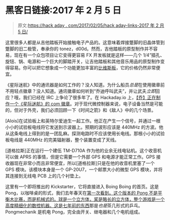 # 黑客日链接:2017 年 2 月 5 日

> 原文:[https://hack aday . com/2017/02/05/hack aday-links-2017 年 2 月 5 日/](https://hackaday.com/2017/02/05/hackaday-links-february-5-2017/)

这里很多人都是从吉他踏板开始接触电子产品的。这意味着焊接蹩脚的旧晶体管到蹩脚的旧二极管，奉承你的 tonez，d00d。然而，吉他踏板的原型制作并不容易，现在有一个众包项目让它变得更容易 FX 开发板就是这样——几个 1/4”插孔、旋钮、锅、电源和一个巨大的脚踏开关，让吉他踏板和其他音乐用品的原型制作变得容易。你可以把它想象成一个功能更加丰富的[比维斯板](http://hackaday.com/2008/06/18/make-your-own-guitar-pedal-with-beavis-board/)，它的价格仍然非常便宜。

《星际迷航》中的通讯器是如何工作的？没人知道。为什么船员*总是*在使用徽章前不用轻点徽章？没人知道。通讯徽章如何听到“乔迪呼叫武夫”，并让武夫*立即*回应？哦，我们已经在 IRC 上争论了很多年了。在 Hackaday.io 上，[【乔】正在制作一个《星际迷航》的 com 徽章](https://hackaday.io/project/19700-star-trek-communicator-badge)。对于现代微控制器来说，电子设备当然是可能的，但对于外壳，我们必须回顾一下《时间之箭》和《敌人》中的几个场景。

[Alois]在试验板上和英特尔爱迪生一起工作。他正在产生一个信号，并通过一根小小的试验板电线将它发送到示波器上。预期的波形应该是 440MHz 的方波。他从这条电线上得到的是一团乱麻。探测电路时不应该使用长电线。那根小小的试验板电线是 440MHz 的完美辐射器，整个装置变成了天线。

[道格拉斯]正在运行一个建伍 TM-D710A 作为他的业余无线电钻机。这个收音机可以做 APRS 的事情，但是它需要一个外部 GPS 和电源才能正常工作。GPS 接收器现在非常小而且非常便宜，所以[道格拉斯]只是在他的收音机里塞了一个 GPS 模块。该模块本身是一个 GP-20U7，一个邮票大小的微型 GPS 模块，并将其连接到无线电 PCB 上的几个衬垫上。

这里有一个即将推出的 Kickstarter，它将直接进入 Boing Boing 的首页。这是 Pong，以咖啡桌的形式，我们去年春天在[第一次看到。这个版本的 Pong 不是平衡木比赛，而是机械式的。球是一个立方体，桨是略长的立方体，整个游戏是一个高度精细化的数控机器。](http://hackaday.com/2016/05/28/pong-in-real-life-mechanical-pong/)[这是七年前的东西](https://vimeo.com/7548051)那是*也是*茶几形式的乒乓。Pongmechanik 是机电 Pong，完全由开关、继电器和几个电机组成。